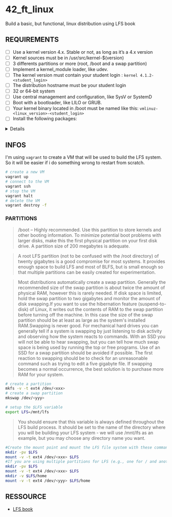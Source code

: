 # 42_ft_linux
 Build a basic, but functional, linux distribution using LFS book


## REQUIREMENTS

- [ ] Use a kernel version 4.x. Stable or not, as long as it’s a 4.x version
- [ ] Kernel sources must be in /usr/src/kernel-$(version)
- [ ] 3 differents partitions or more (root, /boot and a swap partition)
- [ ] Implement a kernel_module loader, like udev.
- [ ] The kernel version must contain your student login : `kernel 4.1.2-<student_login>`
- [ ] The distribution hostname must be your student login
- [ ] 32 or 64-bit system
- [ ] Use central management and configuration, like SysV or SystemD
- [ ] Boot with a bootloader, like LILO or GRUB.
- [ ] Your kernel binary located in /boot must be named like this: `vmlinuz-<linux_version>-<student_login>`
- [ ] Install the following packages:

<details>

| Package | Version |
|---------|---------|
| Acl | 2.2.52 |
| Attr | 2.4.47 |
| Autoconf | 2.69 |
| Automake | 1.15 |
| Bash | 4.3.30 |
| Bc | 1.06.95 |
| Binutils | 2.25.1 |
| Bison | 3.0.4 |
| Bzip2 | 1.0.6 |
| Check | 0.10.0 |
| Coreutils | 8.24 |
| DejaGNU | 1.5.3 |
| Diffutils | 3.3 |
| Eudev | 3.1.2 |
| E2fsprogs | 1.42.13 |
| Expat | 2.1.0 |
| Expect | 5.45 |
| File | 5.24 |
| Findutils | 4.4.2 |
| Flex | 2.5.39 |
| Gawk | 4.1.3 |
| GCC | 5.2.0 |
| GDBM | 1.11 |
| Gettext | 0.19.5.1 |
| Glibc | 2.22 |
| GMP | 6.0.0a |
| Gperf | 3.0.4 |
| Grep | 2.21 |
| Groff | 1.22.3 |
| GRUB | 2.02 beta2 |
| Gzip | 1.6 |
| Iana-Etc | 2.30 |
| Inetutils | 1.9.4 |
| Intltool | 0.51.0 |
| IPRoute2 | 4.2.0 |
| Kbd | 2.0.3 |
| Kmod | 21 |
| Less | 458 |
| Libcap | 2.24 |
| Libpipeline | 1.4.1 |
| Libtool | 2.4.6 |
| M4 | 1.4.17 |
| Make | 4.1 |
| Man-DB | 2.7.2 |
| Man-pages | 4.02 |
| MPC | 1.0.3 |
| MPFR | 3.1.3 |
| Ncurses | 6.0 |
| Patch | 2.7.5 |
| Perl | 5.22.0 |
| Pkg-config | 0.28 |
| Procps | 3.3.11 |
| Psmisc | 22.21 |
| Readline | 6.3 |
| Sed | 4.2.2 |
| Shadow | 4.2.1 |
| Sysklogd | 1.5.1 |
| Sysvinit | 2.88dsf |
| Tar | 1.28 |
| Tcl | 8.6.4 |
| Texinfo | 6.0 |
| Time Zone Data | 2015f |
| Udev-lfs Tarball | udev-lfs-20140408 |
| Util-linux | 2.27 |
| Vim | 7.4 |
| XML::Parser | 2.44 |
| Xz Utils | 5.2.1 |
| Zlib | 1.2.8 |

</details>

## INFOS

I'm using `vagrant` to create a VM that will be used to build the LFS system. So it will be easier if i do something wrong to restart from scratch.

```bash
# create a new VM
vagrant up
# connect to the VM
vagrant ssh
# stop the VM
vagrant halt
# delete the VM
vagrant destroy -f
```

### PARTITIONS 

> /boot – Highly recommended. Use this partition to store kernels and other booting information. To minimize potential boot problems with larger disks, make this the first physical partition on your first disk drive. A partition size of 200 megabytes is adequate. 

> A root LFS partition (not to be confused with the /root directory) of twenty gigabytes is a good compromise for most systems. It provides enough space to build LFS and most of BLFS, but is small enough so that multiple partitions can be easily created for experimentation. 

>  Most distributions automatically create a swap partition. Generally the recommended size of the swap partition is about twice the amount of physical RAM, however this is rarely needed. If disk space is limited, hold the swap partition to two gigabytes and monitor the amount of disk swapping.If you want to use the hibernation feature (suspend-to-disk) of Linux, it writes out the contents of RAM to the swap partition before turning off the machine. In this case the size of the swap partition should be at least as large as the system's installed RAM.Swapping is never good. For mechanical hard drives you can generally tell if a system is swapping by just listening to disk activity and observing how the system reacts to commands. With an SSD you will not be able to hear swapping, but you can tell how much swap space is being used by running the top or free programs. Use of an SSD for a swap partition should be avoided if possible. The first reaction to swapping should be to check for an unreasonable command such as trying to edit a five gigabyte file. If swapping becomes a normal occurrence, the best solution is to purchase more RAM for your system. 


```bash
# create a partition
mkfs -v -t ext4 /dev/<xxx>
# create a swap partition
mkswap /dev/<yyy>
```


```bash
# setup the $LFS variable
export LFS=/mnt/lfs
```

> You should ensure that this variable is always defined throughout the LFS build process. It should be set to the name of the directory where you will be building your LFS system - we will use /mnt/lfs as an example, but you may choose any directory name you want.

```bash 
#Create the mount point and mount the LFS file system with these commands: 
mkdir -pv $LFS
mount -v -t ext4 /dev/<xxx> $LFS
#If you are using multiple partitions for LFS (e.g., one for / and another for /home), mount them like this:
mkdir -pv $LFS
mount -v -t ext4 /dev/<xxx> $LFS
mkdir -v $LFS/home
mount -v -t ext4 /dev/<yyy> $LFS/home
```

## RESSOURCE

- [LFS book](https://www.linuxfromscratch.org/lfs/view/stable/index.html)

